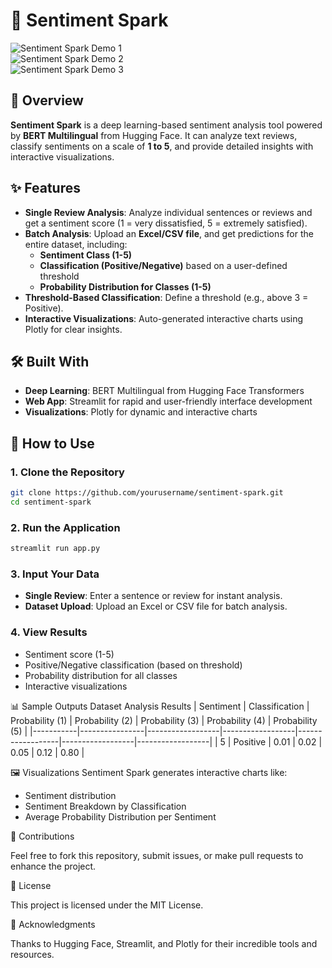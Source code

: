 # 🌟 Sentiment Spark  

![Sentiment Spark Demo 1](path/to/demo1.gif)  
![Sentiment Spark Demo 2](path/to/demo2.gif)  
![Sentiment Spark Demo 3](path/to/demo3.gif)  

## 🎯 Overview  
**Sentiment Spark** is a deep learning-based sentiment analysis tool powered by **BERT Multilingual** from Hugging Face. It can analyze text reviews, classify sentiments on a scale of **1 to 5**, and provide detailed insights with interactive visualizations.  

## ✨ Features  
- **Single Review Analysis**: Analyze individual sentences or reviews and get a sentiment score (1 = very dissatisfied, 5 = extremely satisfied).  
- **Batch Analysis**: Upload an **Excel/CSV file**, and get predictions for the entire dataset, including:  
  - **Sentiment Class (1-5)**  
  - **Classification (Positive/Negative)** based on a user-defined threshold  
  - **Probability Distribution for Classes (1-5)**  
- **Threshold-Based Classification**: Define a threshold (e.g., above 3 = Positive).  
- **Interactive Visualizations**: Auto-generated interactive charts using Plotly for clear insights.  

## 🛠️ Built With  
- **Deep Learning**: BERT Multilingual from Hugging Face Transformers  
- **Web App**: Streamlit for rapid and user-friendly interface development  
- **Visualizations**: Plotly for dynamic and interactive charts  

## 🚀 How to Use  

### 1. Clone the Repository  
```bash
git clone https://github.com/yourusername/sentiment-spark.git
cd sentiment-spark
```

### 2. Run the Application
```bash
streamlit run app.py
```

### 3. Input Your Data
- **Single Review**: Enter a sentence or review for instant analysis.
- **Dataset Upload**: Upload an Excel or CSV file for batch analysis.

### 4. View Results
- Sentiment score (1-5)
- Positive/Negative classification (based on threshold)
- Probability distribution for all classes
- Interactive visualizations

📊 Sample Outputs
Dataset Analysis Results
| Sentiment | Classification | Probability (1) | Probability (2) | Probability (3) | Probability (4) | Probability (5) |
|-----------|----------------|------------------|------------------|------------------|------------------|------------------|
| 5         | Positive       | 0.01            | 0.02            | 0.05            | 0.12            | 0.80            |


🖼️ Visualizations
Sentiment Spark generates interactive charts like:
- Sentiment distribution
- Sentiment Breakdown by Classification
- Average Probability Distribution per Sentiment

🤝 Contributions

Feel free to fork this repository, submit issues, or make pull requests to enhance the project.

📜 License

This project is licensed under the MIT License.

🌟 Acknowledgments

Thanks to Hugging Face, Streamlit, and Plotly for their incredible tools and resources.
